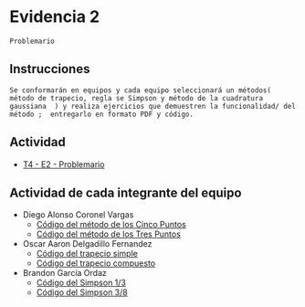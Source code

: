 # Evidencia 2
    Problemario

## Instrucciones
    Se conformarán en equipos y cada equipo seleccionará un métodos( método de trapecio, regla se Simpson y método de la cuadratura gaussiana  ) y realiza ejercicios que demuestren la funcionalidad/ del método ;  entregarlo en formato PDF y código.

## Actividad
- [T4 -  E2  - Problemario](/Tema%204/Evidencia%202/T4%20-%20%20E2%20%20-%20Problemario.pdf)

## Actividad de cada integrante del equipo
- Diego Alonso Coronel Vargas
    - [Código del método de los Cinco Puntos](/Tema%204/Evidencia%202/cincoPuntos1.java)
    - [Código del método de los Tres Puntos](./Tres_Puntos.java)
- Oscar Aaron Delgadillo Fernandez
    - [Código del trapecio simple](/Tema%204/Evidencia%202/TrapecioSimple1.java)
    - [Código del trapecio compuesto](/Tema%204/Evidencia%202/TrapecioCompuesto1.java)
- Brandon García Ordaz
    - [Código del Simpson 1/3](/Tema%204/Evidencia%202/Simpson13.java)
    - [Código del Simpson 3/8](/Tema%204/Evidencia%202/Simpson38.java)
